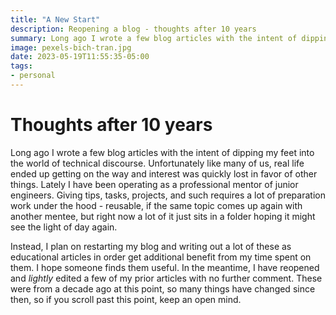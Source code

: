 ```yaml
---
title: "A New Start"
description: Reopening a blog - thoughts after 10 years
summary: Long ago I wrote a few blog articles with the intent of dipping my feet into the world of technical discourse. Unfortunately like many of us, real life ended up getting on the way and interest was quickly lost in favor of other things.
image: pexels-bich-tran.jpg
date: 2023-05-19T11:55:35-05:00
tags: 
- personal
---
```


# Thoughts after 10 years

Long ago I wrote a few blog articles with the intent of dipping my feet into the world of technical discourse. 
Unfortunately like many of us, real life ended up getting on the way and interest was quickly lost in favor of other things.
Lately I have been operating as a professional mentor of junior engineers. Giving tips, tasks, projects, and such requires a lot of preparation work under the hood - reusable, if the same topic comes up again with another mentee, but right now a lot of it just sits in a folder hoping it might see the light of day again.

Instead, I plan on restarting my blog and writing out a lot of these as educational articles in order get additional benefit from my
time spent on them. I hope someone finds them useful. In the meantime, I have reopened and *lightly* edited a few of my prior articles with no further comment. These were from a decade ago at this point, so many things have changed since then, so if you scroll past this point, keep an open mind.
